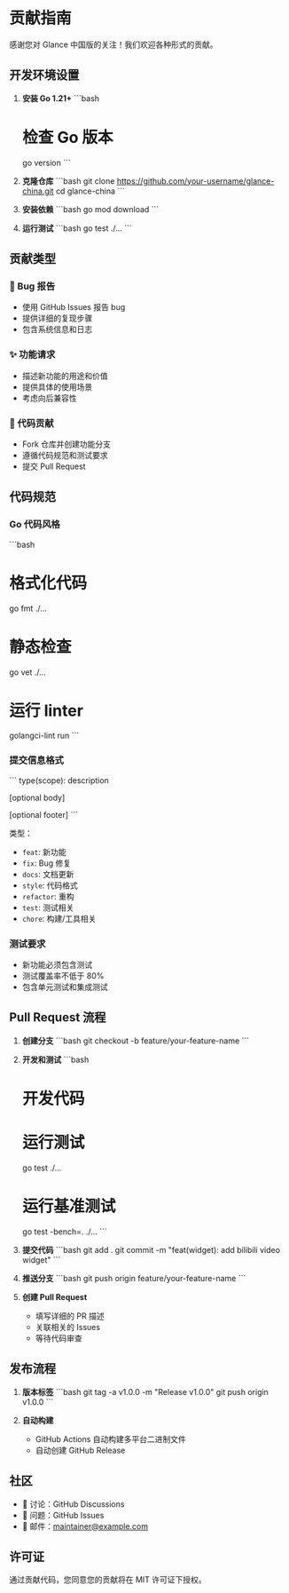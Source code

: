 # 贡献指南

感谢您对 Glance 中国版的关注！我们欢迎各种形式的贡献。

## 开发环境设置

1. **安装 Go 1.21+**
   \`\`\`bash
   # 检查 Go 版本
   go version
   \`\`\`

2. **克隆仓库**
   \`\`\`bash
   git clone https://github.com/your-username/glance-china.git
   cd glance-china
   \`\`\`

3. **安装依赖**
   \`\`\`bash
   go mod download
   \`\`\`

4. **运行测试**
   \`\`\`bash
   go test ./...
   \`\`\`

## 贡献类型

### 🐛 Bug 报告
- 使用 GitHub Issues 报告 bug
- 提供详细的复现步骤
- 包含系统信息和日志

### ✨ 功能请求
- 描述新功能的用途和价值
- 提供具体的使用场景
- 考虑向后兼容性

### 🔧 代码贡献
- Fork 仓库并创建功能分支
- 遵循代码规范和测试要求
- 提交 Pull Request

## 代码规范

### Go 代码风格
\`\`\`bash
# 格式化代码
go fmt ./...

# 静态检查
go vet ./...

# 运行 linter
golangci-lint run
\`\`\`

### 提交信息格式
\`\`\`
type(scope): description

[optional body]

[optional footer]
\`\`\`

类型：
- `feat`: 新功能
- `fix`: Bug 修复
- `docs`: 文档更新
- `style`: 代码格式
- `refactor`: 重构
- `test`: 测试相关
- `chore`: 构建/工具相关

### 测试要求
- 新功能必须包含测试
- 测试覆盖率不低于 80%
- 包含单元测试和集成测试

## Pull Request 流程

1. **创建分支**
   \`\`\`bash
   git checkout -b feature/your-feature-name
   \`\`\`

2. **开发和测试**
   \`\`\`bash
   # 开发代码
   # 运行测试
   go test ./...
   # 运行基准测试
   go test -bench=. ./...
   \`\`\`

3. **提交代码**
   \`\`\`bash
   git add .
   git commit -m "feat(widget): add bilibili video widget"
   \`\`\`

4. **推送分支**
   \`\`\`bash
   git push origin feature/your-feature-name
   \`\`\`

5. **创建 Pull Request**
   - 填写详细的 PR 描述
   - 关联相关的 Issues
   - 等待代码审查

## 发布流程

1. **版本标签**
   \`\`\`bash
   git tag -a v1.0.0 -m "Release v1.0.0"
   git push origin v1.0.0
   \`\`\`

2. **自动构建**
   - GitHub Actions 自动构建多平台二进制文件
   - 自动创建 GitHub Release

## 社区

- 💬 讨论：GitHub Discussions
- 🐛 问题：GitHub Issues
- 📧 邮件：maintainer@example.com

## 许可证

通过贡献代码，您同意您的贡献将在 MIT 许可证下授权。
